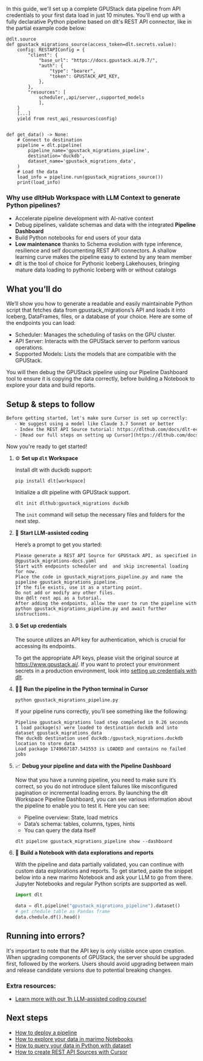 In this guide, we'll set up a complete GPUStack data pipeline from API credentials to your first data load in just 10 minutes. You'll end up with a fully declarative Python pipeline based on dlt's REST API connector, like in the partial example code below:

```python-outcome
@dlt.source
def gpustack_migrations_source(access_token=dlt.secrets.value):
    config: RESTAPIConfig = {
        "client": {
            "base_url": "https://docs.gpustack.ai/0.7/",
            "auth": {
                "type": "bearer",
                "token": GPUSTACK_API_KEY,
            },
        },
        "resources": [
            scheduler,,api/server,,supported_models
            ],
    }
    [...]
    yield from rest_api_resources(config)


def get_data() -> None:
    # Connect to destination
    pipeline = dlt.pipeline(
        pipeline_name='gpustack_migrations_pipeline',
        destination='duckdb',
        dataset_name='gpustack_migrations_data', 
    )
    # Load the data
    load_info = pipeline.run(gpustack_migrations_source())
    print(load_info) 
```

### Why use dltHub Workspace with LLM Context to generate Python pipelines?

- Accelerate pipeline development with AI-native context
- Debug pipelines, validate schemas and data with the integrated **Pipeline Dashboard**
- Build Python notebooks for end users of your data
- **Low maintenance** thanks to Schema evolution with type inference, resilience and self documenting REST API connectors. A shallow learning curve makes the pipeline easy to extend by any team member
- dlt is the tool of choice for Pythonic Iceberg Lakehouses, bringing mature data loading to pythonic Iceberg with or without catalogs

## What you’ll do

We’ll show you how to generate a readable and easily maintainable Python script that fetches data from gpustack_migrations’s API and loads it into Iceberg, DataFrames, files, or a database of your choice. Here are some of the endpoints you can load:

- Scheduler: Manages the scheduling of tasks on the GPU cluster.
- API Server: Interacts with the GPUStack server to perform various operations.
- Supported Models: Lists the models that are compatible with the GPUStack.

You will then debug the GPUStack pipeline using our Pipeline Dashboard tool to ensure it is copying the data correctly, before building a Notebook to explore your data and build reports.

## Setup & steps to follow

```default
Before getting started, let's make sure Cursor is set up correctly:
   - We suggest using a model like Claude 3.7 Sonnet or better
   - Index the REST API Source tutorial: https://dlthub.com/docs/dlt-ecosystem/verified-sources/rest_api/ and add it to context as **@dlt rest api**
   - [Read our full steps on setting up Cursor](https://dlthub.com/docs/dlt-ecosystem/llm-tooling/cursor-restapi#23-configuring-cursor-with-documentation)
```

Now you're ready to get started!

1. ⚙️ **Set up `dlt` Workspace**
    
    Install dlt with duckdb support:
    ```shell
    pip install dlt[workspace]
    ```

    Initialize a dlt pipeline with GPUStack support.
    ```shell
    dlt init dlthub:gpustack_migrations duckdb
    ```

    The `init` command will setup the necessary files and folders for the next step.
    
2. 🤠 **Start LLM-assisted coding**
    
    Here’s a prompt to get you started:
    
    ```prompt
    Please generate a REST API Source for GPUStack API, as specified in @gpustack_migrations-docs.yaml 
    Start with endpoints scheduler and  and skip incremental loading for now. 
    Place the code in gpustack_migrations_pipeline.py and name the pipeline gpustack_migrations_pipeline. 
    If the file exists, use it as a starting point. 
    Do not add or modify any other files. 
    Use @dlt rest api as a tutorial. 
    After adding the endpoints, allow the user to run the pipeline with python gpustack_migrations_pipeline.py and await further instructions.
    ```

    
3. 🔒 **Set up credentials** 
    
    The source utilizes an API key for authentication, which is crucial for accessing its endpoints.
    
    To get the appropriate API keys, please visit the original source at https://www.gpustack.ai/.
    If you want to protect your environment secrets in a production environment, look into [setting up credentials with dlt](https://dlthub.com/docs/walkthroughs/add_credentials).
    
4. 🏃‍♀️ **Run the pipeline in the Python terminal in Cursor**
    
    ```shell
    python gpustack_migrations_pipeline.py
    ```
    
    If your pipeline runs correctly, you’ll see something like the following:
    
    ```shell
    Pipeline gpustack_migrations load step completed in 0.26 seconds
    1 load package(s) were loaded to destination duckdb and into dataset gpustack_migrations_data
    The duckdb destination used duckdb:/gpustack_migrations.duckdb location to store data
    Load package 1749667187.541553 is LOADED and contains no failed jobs
    ```
    
5. 📈 **Debug your pipeline and data with the Pipeline Dashboard**

    Now that you have a running pipeline, you need to make sure it’s correct, so you do not introduce silent failures like misconfigured pagination or incremental loading errors. By launching the dlt Workspace Pipeline Dashboard, you can see various information about the pipeline to enable you to test it. Here you can see:
    - Pipeline overview: State, load metrics
    - Data’s schema: tables, columns, types, hints
    - You can query the data itself
    
    ```shell
    dlt pipeline gpustack_migrations_pipeline show --dashboard
    ```
    
6. 🐍 **Build a Notebook with data explorations and reports**

    With the pipeline and data partially validated, you can continue with custom data explorations and reports. To get started, paste the snippet below into a new marimo Notebook and ask your LLM to go from there. Jupyter Notebooks and regular Python scripts are supported as well.

    
    ```python
    import dlt

   data = dlt.pipeline("gpustack_migrations_pipeline").dataset()
   # get chedule table as Pandas frame
   data.chedule.df().head()
    ```

## Running into errors?

It's important to note that the API key is only visible once upon creation. When upgrading components of GPUStack, the server should be upgraded first, followed by the workers. Users should avoid upgrading between main and release candidate versions due to potential breaking changes.

### Extra resources:

- [Learn more with our 1h LLM-assisted coding course!](https://www.youtube.com/watch?v=GGid70rnJuM)

## Next steps

- [How to deploy a pipeline](https://dlthub.com/docs/walkthroughs/deploy-a-pipeline)
- [How to explore your data in marimo Notebooks](https://dlthub.com/docs/general-usage/dataset-access/marimo)
- [How to query your data in Python with dataset](https://dlthub.com/docs/general-usage/dataset-access/dataset)
- [How to create REST API Sources with Cursor](https://dlthub.com/docs/dlt-ecosystem/llm-tooling/cursor-restapi)
